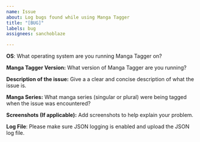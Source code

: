 ```yaml
---
name: Issue
about: Log bugs found while using Manga Tagger
title: "[BUG]"
labels: bug
assignees: sanchoblaze

---
```


**OS**: What operating system are you running Manga Tagger on?

**Manga Tagger Version:** What version of Manga Tagger are you running?

**Description of the issue:** Give a a clear and concise description of what the issue is.

**Manga Series:** What manga series (singular or plural) were being tagged when the issue was encountered?

**Screenshots (If applicable):** Add screenshots to help explain your problem.

**Log File**: Please make sure JSON logging is enabled and upload the JSON log file.
